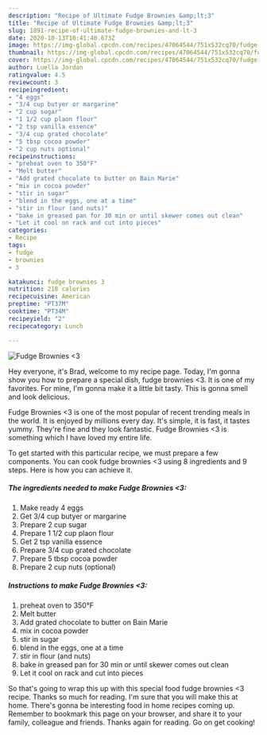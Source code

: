 ```yaml
---
description: "Recipe of Ultimate Fudge Brownies &amp;lt;3"
title: "Recipe of Ultimate Fudge Brownies &amp;lt;3"
slug: 1891-recipe-of-ultimate-fudge-brownies-and-lt-3
date: 2020-10-13T10:41:40.673Z
image: https://img-global.cpcdn.com/recipes/47064544/751x532cq70/fudge-brownies-3-recipe-main-photo.jpg
thumbnail: https://img-global.cpcdn.com/recipes/47064544/751x532cq70/fudge-brownies-3-recipe-main-photo.jpg
cover: https://img-global.cpcdn.com/recipes/47064544/751x532cq70/fudge-brownies-3-recipe-main-photo.jpg
author: Luella Jordan
ratingvalue: 4.5
reviewcount: 3
recipeingredient:
- "4 eggs"
- "3/4 cup butyer or margarine"
- "2 cup sugar"
- "1 1/2 cup plaon flour"
- "2 tsp vanilla essence"
- "3/4 cup grated chocolate"
- "5 tbsp cocoa powder"
- "2 cup nuts optional"
recipeinstructions:
- "preheat oven to 350°F"
- "Melt butter"
- "Add grated chocolate to butter on Bain Marie"
- "mix in cocoa powder"
- "stir in sugar"
- "blend in the eggs, one at a time"
- "stir in flour (and nuts)"
- "bake in greased pan for 30 min or until skewer comes out clean"
- "Let it cool on rack and cut into pieces"
categories:
- Recipe
tags:
- fudge
- brownies
- 3

katakunci: fudge brownies 3 
nutrition: 218 calories
recipecuisine: American
preptime: "PT37M"
cooktime: "PT34M"
recipeyield: "2"
recipecategory: Lunch

---
```



![Fudge Brownies &lt;3](https://img-global.cpcdn.com/recipes/47064544/751x532cq70/fudge-brownies-3-recipe-main-photo.jpg)

Hey everyone, it's Brad, welcome to my recipe page. Today, I'm gonna show you how to prepare a special dish, fudge brownies &lt;3. It is one of my favorites. For mine, I'm gonna make it a little bit tasty. This is gonna smell and look delicious.

Fudge Brownies &lt;3 is one of the most popular of recent trending meals in the world. It is enjoyed by millions every day. It's simple, it is fast, it tastes yummy. They're fine and they look fantastic. Fudge Brownies &lt;3 is something which I have loved my entire life.




To get started with this particular recipe, we must prepare a few components. You can cook fudge brownies &lt;3 using 8 ingredients and 9 steps. Here is how you can achieve it.

<!--inarticleads1-->

##### The ingredients needed to make Fudge Brownies &lt;3:

1. Make ready 4 eggs
1. Get 3/4 cup butyer or margarine
1. Prepare 2 cup sugar
1. Prepare 1 1/2 cup plaon flour
1. Get 2 tsp vanilla essence
1. Prepare 3/4 cup grated chocolate
1. Prepare 5 tbsp cocoa powder
1. Prepare 2 cup nuts (optional)




<!--inarticleads2-->

##### Instructions to make Fudge Brownies &lt;3:

1. preheat oven to 350°F
1. Melt butter
1. Add grated chocolate to butter on Bain Marie
1. mix in cocoa powder
1. stir in sugar
1. blend in the eggs, one at a time
1. stir in flour (and nuts)
1. bake in greased pan for 30 min or until skewer comes out clean
1. Let it cool on rack and cut into pieces




So that's going to wrap this up with this special food fudge brownies &lt;3 recipe. Thanks so much for reading. I'm sure that you will make this at home. There's gonna be interesting food in home recipes coming up. Remember to bookmark this page on your browser, and share it to your family, colleague and friends. Thanks again for reading. Go on get cooking!
